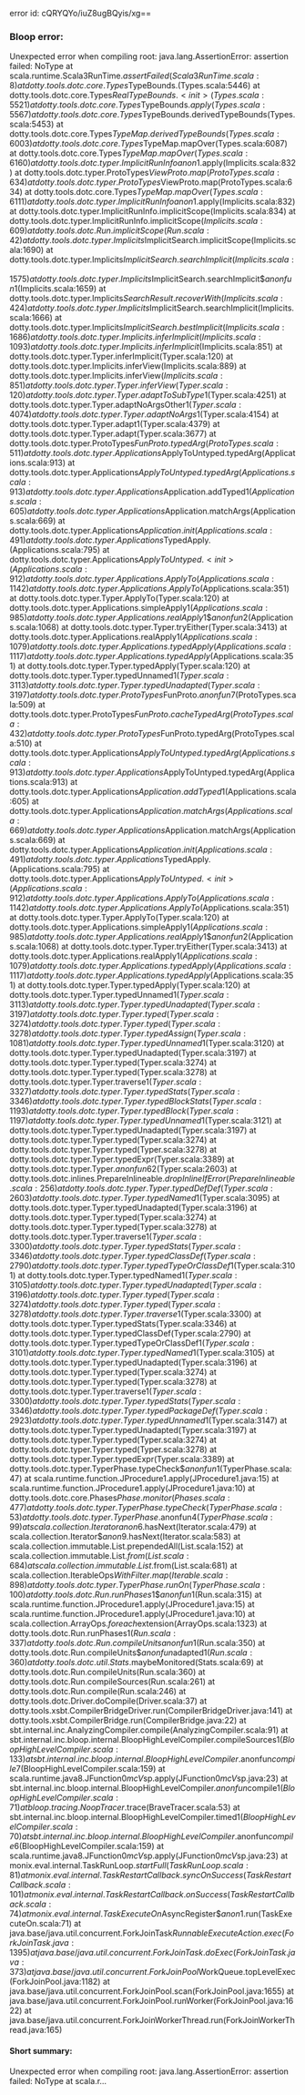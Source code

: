 error id: cQRYQYo/iuZ8ugBQyis/xg==
### Bloop error:

Unexpected error when compiling root: java.lang.AssertionError: assertion failed: NoType
	at scala.runtime.Scala3RunTime$.assertFailed(Scala3RunTime.scala:8)
	at dotty.tools.dotc.core.Types$TypeBounds.<init>(Types.scala:5446)
	at dotty.tools.dotc.core.Types$RealTypeBounds.<init>(Types.scala:5521)
	at dotty.tools.dotc.core.Types$TypeBounds$.apply(Types.scala:5567)
	at dotty.tools.dotc.core.Types$TypeBounds.derivedTypeBounds(Types.scala:5453)
	at dotty.tools.dotc.core.Types$TypeMap.derivedTypeBounds(Types.scala:6003)
	at dotty.tools.dotc.core.Types$TypeMap.mapOver(Types.scala:6087)
	at dotty.tools.dotc.core.Types$TypeMap.mapOver(Types.scala:6160)
	at dotty.tools.dotc.typer.ImplicitRunInfo$$anon$1.apply(Implicits.scala:832)
	at dotty.tools.dotc.typer.ProtoTypes$ViewProto.map(ProtoTypes.scala:634)
	at dotty.tools.dotc.typer.ProtoTypes$ViewProto.map(ProtoTypes.scala:634)
	at dotty.tools.dotc.core.Types$TypeMap.mapOver(Types.scala:6111)
	at dotty.tools.dotc.typer.ImplicitRunInfo$$anon$1.apply(Implicits.scala:832)
	at dotty.tools.dotc.typer.ImplicitRunInfo.implicitScope(Implicits.scala:834)
	at dotty.tools.dotc.typer.ImplicitRunInfo.implicitScope$(Implicits.scala:609)
	at dotty.tools.dotc.Run.implicitScope(Run.scala:42)
	at dotty.tools.dotc.typer.Implicits$ImplicitSearch.implicitScope(Implicits.scala:1690)
	at dotty.tools.dotc.typer.Implicits$ImplicitSearch.searchImplicit(Implicits.scala:1575)
	at dotty.tools.dotc.typer.Implicits$ImplicitSearch.searchImplicit$$anonfun$1(Implicits.scala:1659)
	at dotty.tools.dotc.typer.Implicits$SearchResult.recoverWith(Implicits.scala:424)
	at dotty.tools.dotc.typer.Implicits$ImplicitSearch.searchImplicit(Implicits.scala:1666)
	at dotty.tools.dotc.typer.Implicits$ImplicitSearch.bestImplicit(Implicits.scala:1686)
	at dotty.tools.dotc.typer.Implicits.inferImplicit(Implicits.scala:1093)
	at dotty.tools.dotc.typer.Implicits.inferImplicit$(Implicits.scala:851)
	at dotty.tools.dotc.typer.Typer.inferImplicit(Typer.scala:120)
	at dotty.tools.dotc.typer.Implicits.inferView(Implicits.scala:889)
	at dotty.tools.dotc.typer.Implicits.inferView$(Implicits.scala:851)
	at dotty.tools.dotc.typer.Typer.inferView(Typer.scala:120)
	at dotty.tools.dotc.typer.Typer.adaptToSubType$1(Typer.scala:4251)
	at dotty.tools.dotc.typer.Typer.adaptNoArgsOther$1(Typer.scala:4074)
	at dotty.tools.dotc.typer.Typer.adaptNoArgs$1(Typer.scala:4154)
	at dotty.tools.dotc.typer.Typer.adapt1(Typer.scala:4379)
	at dotty.tools.dotc.typer.Typer.adapt(Typer.scala:3677)
	at dotty.tools.dotc.typer.ProtoTypes$FunProto.typedArg(ProtoTypes.scala:511)
	at dotty.tools.dotc.typer.Applications$ApplyToUntyped.typedArg(Applications.scala:913)
	at dotty.tools.dotc.typer.Applications$ApplyToUntyped.typedArg(Applications.scala:913)
	at dotty.tools.dotc.typer.Applications$Application.addTyped$1(Applications.scala:605)
	at dotty.tools.dotc.typer.Applications$Application.matchArgs(Applications.scala:669)
	at dotty.tools.dotc.typer.Applications$Application.init(Applications.scala:491)
	at dotty.tools.dotc.typer.Applications$TypedApply.<init>(Applications.scala:795)
	at dotty.tools.dotc.typer.Applications$ApplyToUntyped.<init>(Applications.scala:912)
	at dotty.tools.dotc.typer.Applications.ApplyTo(Applications.scala:1142)
	at dotty.tools.dotc.typer.Applications.ApplyTo$(Applications.scala:351)
	at dotty.tools.dotc.typer.Typer.ApplyTo(Typer.scala:120)
	at dotty.tools.dotc.typer.Applications.simpleApply$1(Applications.scala:985)
	at dotty.tools.dotc.typer.Applications.realApply$1$$anonfun$2(Applications.scala:1068)
	at dotty.tools.dotc.typer.Typer.tryEither(Typer.scala:3413)
	at dotty.tools.dotc.typer.Applications.realApply$1(Applications.scala:1079)
	at dotty.tools.dotc.typer.Applications.typedApply(Applications.scala:1117)
	at dotty.tools.dotc.typer.Applications.typedApply$(Applications.scala:351)
	at dotty.tools.dotc.typer.Typer.typedApply(Typer.scala:120)
	at dotty.tools.dotc.typer.Typer.typedUnnamed$1(Typer.scala:3113)
	at dotty.tools.dotc.typer.Typer.typedUnadapted(Typer.scala:3197)
	at dotty.tools.dotc.typer.ProtoTypes$FunProto.$anonfun$7(ProtoTypes.scala:509)
	at dotty.tools.dotc.typer.ProtoTypes$FunProto.cacheTypedArg(ProtoTypes.scala:432)
	at dotty.tools.dotc.typer.ProtoTypes$FunProto.typedArg(ProtoTypes.scala:510)
	at dotty.tools.dotc.typer.Applications$ApplyToUntyped.typedArg(Applications.scala:913)
	at dotty.tools.dotc.typer.Applications$ApplyToUntyped.typedArg(Applications.scala:913)
	at dotty.tools.dotc.typer.Applications$Application.addTyped$1(Applications.scala:605)
	at dotty.tools.dotc.typer.Applications$Application.matchArgs(Applications.scala:669)
	at dotty.tools.dotc.typer.Applications$Application.matchArgs(Applications.scala:669)
	at dotty.tools.dotc.typer.Applications$Application.init(Applications.scala:491)
	at dotty.tools.dotc.typer.Applications$TypedApply.<init>(Applications.scala:795)
	at dotty.tools.dotc.typer.Applications$ApplyToUntyped.<init>(Applications.scala:912)
	at dotty.tools.dotc.typer.Applications.ApplyTo(Applications.scala:1142)
	at dotty.tools.dotc.typer.Applications.ApplyTo$(Applications.scala:351)
	at dotty.tools.dotc.typer.Typer.ApplyTo(Typer.scala:120)
	at dotty.tools.dotc.typer.Applications.simpleApply$1(Applications.scala:985)
	at dotty.tools.dotc.typer.Applications.realApply$1$$anonfun$2(Applications.scala:1068)
	at dotty.tools.dotc.typer.Typer.tryEither(Typer.scala:3413)
	at dotty.tools.dotc.typer.Applications.realApply$1(Applications.scala:1079)
	at dotty.tools.dotc.typer.Applications.typedApply(Applications.scala:1117)
	at dotty.tools.dotc.typer.Applications.typedApply$(Applications.scala:351)
	at dotty.tools.dotc.typer.Typer.typedApply(Typer.scala:120)
	at dotty.tools.dotc.typer.Typer.typedUnnamed$1(Typer.scala:3113)
	at dotty.tools.dotc.typer.Typer.typedUnadapted(Typer.scala:3197)
	at dotty.tools.dotc.typer.Typer.typed(Typer.scala:3274)
	at dotty.tools.dotc.typer.Typer.typed(Typer.scala:3278)
	at dotty.tools.dotc.typer.Typer.typedAssign(Typer.scala:1081)
	at dotty.tools.dotc.typer.Typer.typedUnnamed$1(Typer.scala:3120)
	at dotty.tools.dotc.typer.Typer.typedUnadapted(Typer.scala:3197)
	at dotty.tools.dotc.typer.Typer.typed(Typer.scala:3274)
	at dotty.tools.dotc.typer.Typer.typed(Typer.scala:3278)
	at dotty.tools.dotc.typer.Typer.traverse$1(Typer.scala:3327)
	at dotty.tools.dotc.typer.Typer.typedStats(Typer.scala:3346)
	at dotty.tools.dotc.typer.Typer.typedBlockStats(Typer.scala:1193)
	at dotty.tools.dotc.typer.Typer.typedBlock(Typer.scala:1197)
	at dotty.tools.dotc.typer.Typer.typedUnnamed$1(Typer.scala:3121)
	at dotty.tools.dotc.typer.Typer.typedUnadapted(Typer.scala:3197)
	at dotty.tools.dotc.typer.Typer.typed(Typer.scala:3274)
	at dotty.tools.dotc.typer.Typer.typed(Typer.scala:3278)
	at dotty.tools.dotc.typer.Typer.typedExpr(Typer.scala:3389)
	at dotty.tools.dotc.typer.Typer.$anonfun$62(Typer.scala:2603)
	at dotty.tools.dotc.inlines.PrepareInlineable$.dropInlineIfError(PrepareInlineable.scala:256)
	at dotty.tools.dotc.typer.Typer.typedDefDef(Typer.scala:2603)
	at dotty.tools.dotc.typer.Typer.typedNamed$1(Typer.scala:3095)
	at dotty.tools.dotc.typer.Typer.typedUnadapted(Typer.scala:3196)
	at dotty.tools.dotc.typer.Typer.typed(Typer.scala:3274)
	at dotty.tools.dotc.typer.Typer.typed(Typer.scala:3278)
	at dotty.tools.dotc.typer.Typer.traverse$1(Typer.scala:3300)
	at dotty.tools.dotc.typer.Typer.typedStats(Typer.scala:3346)
	at dotty.tools.dotc.typer.Typer.typedClassDef(Typer.scala:2790)
	at dotty.tools.dotc.typer.Typer.typedTypeOrClassDef$1(Typer.scala:3101)
	at dotty.tools.dotc.typer.Typer.typedNamed$1(Typer.scala:3105)
	at dotty.tools.dotc.typer.Typer.typedUnadapted(Typer.scala:3196)
	at dotty.tools.dotc.typer.Typer.typed(Typer.scala:3274)
	at dotty.tools.dotc.typer.Typer.typed(Typer.scala:3278)
	at dotty.tools.dotc.typer.Typer.traverse$1(Typer.scala:3300)
	at dotty.tools.dotc.typer.Typer.typedStats(Typer.scala:3346)
	at dotty.tools.dotc.typer.Typer.typedClassDef(Typer.scala:2790)
	at dotty.tools.dotc.typer.Typer.typedTypeOrClassDef$1(Typer.scala:3101)
	at dotty.tools.dotc.typer.Typer.typedNamed$1(Typer.scala:3105)
	at dotty.tools.dotc.typer.Typer.typedUnadapted(Typer.scala:3196)
	at dotty.tools.dotc.typer.Typer.typed(Typer.scala:3274)
	at dotty.tools.dotc.typer.Typer.typed(Typer.scala:3278)
	at dotty.tools.dotc.typer.Typer.traverse$1(Typer.scala:3300)
	at dotty.tools.dotc.typer.Typer.typedStats(Typer.scala:3346)
	at dotty.tools.dotc.typer.Typer.typedPackageDef(Typer.scala:2923)
	at dotty.tools.dotc.typer.Typer.typedUnnamed$1(Typer.scala:3147)
	at dotty.tools.dotc.typer.Typer.typedUnadapted(Typer.scala:3197)
	at dotty.tools.dotc.typer.Typer.typed(Typer.scala:3274)
	at dotty.tools.dotc.typer.Typer.typed(Typer.scala:3278)
	at dotty.tools.dotc.typer.Typer.typedExpr(Typer.scala:3389)
	at dotty.tools.dotc.typer.TyperPhase.typeCheck$$anonfun$1(TyperPhase.scala:47)
	at scala.runtime.function.JProcedure1.apply(JProcedure1.java:15)
	at scala.runtime.function.JProcedure1.apply(JProcedure1.java:10)
	at dotty.tools.dotc.core.Phases$Phase.monitor(Phases.scala:477)
	at dotty.tools.dotc.typer.TyperPhase.typeCheck(TyperPhase.scala:53)
	at dotty.tools.dotc.typer.TyperPhase.$anonfun$4(TyperPhase.scala:99)
	at scala.collection.Iterator$$anon$6.hasNext(Iterator.scala:479)
	at scala.collection.Iterator$$anon$9.hasNext(Iterator.scala:583)
	at scala.collection.immutable.List.prependedAll(List.scala:152)
	at scala.collection.immutable.List$.from(List.scala:684)
	at scala.collection.immutable.List$.from(List.scala:681)
	at scala.collection.IterableOps$WithFilter.map(Iterable.scala:898)
	at dotty.tools.dotc.typer.TyperPhase.runOn(TyperPhase.scala:100)
	at dotty.tools.dotc.Run.runPhases$1$$anonfun$1(Run.scala:315)
	at scala.runtime.function.JProcedure1.apply(JProcedure1.java:15)
	at scala.runtime.function.JProcedure1.apply(JProcedure1.java:10)
	at scala.collection.ArrayOps$.foreach$extension(ArrayOps.scala:1323)
	at dotty.tools.dotc.Run.runPhases$1(Run.scala:337)
	at dotty.tools.dotc.Run.compileUnits$$anonfun$1(Run.scala:350)
	at dotty.tools.dotc.Run.compileUnits$$anonfun$adapted$1(Run.scala:360)
	at dotty.tools.dotc.util.Stats$.maybeMonitored(Stats.scala:69)
	at dotty.tools.dotc.Run.compileUnits(Run.scala:360)
	at dotty.tools.dotc.Run.compileSources(Run.scala:261)
	at dotty.tools.dotc.Run.compile(Run.scala:246)
	at dotty.tools.dotc.Driver.doCompile(Driver.scala:37)
	at dotty.tools.xsbt.CompilerBridgeDriver.run(CompilerBridgeDriver.java:141)
	at dotty.tools.xsbt.CompilerBridge.run(CompilerBridge.java:22)
	at sbt.internal.inc.AnalyzingCompiler.compile(AnalyzingCompiler.scala:91)
	at sbt.internal.inc.bloop.internal.BloopHighLevelCompiler.compileSources$1(BloopHighLevelCompiler.scala:133)
	at sbt.internal.inc.bloop.internal.BloopHighLevelCompiler.$anonfun$compile$7(BloopHighLevelCompiler.scala:159)
	at scala.runtime.java8.JFunction0$mcV$sp.apply(JFunction0$mcV$sp.java:23)
	at sbt.internal.inc.bloop.internal.BloopHighLevelCompiler.$anonfun$compile$1(BloopHighLevelCompiler.scala:71)
	at bloop.tracing.NoopTracer$.trace(BraveTracer.scala:53)
	at sbt.internal.inc.bloop.internal.BloopHighLevelCompiler.timed$1(BloopHighLevelCompiler.scala:70)
	at sbt.internal.inc.bloop.internal.BloopHighLevelCompiler.$anonfun$compile$6(BloopHighLevelCompiler.scala:159)
	at scala.runtime.java8.JFunction0$mcV$sp.apply(JFunction0$mcV$sp.java:23)
	at monix.eval.internal.TaskRunLoop$.startFull(TaskRunLoop.scala:81)
	at monix.eval.internal.TaskRestartCallback.syncOnSuccess(TaskRestartCallback.scala:101)
	at monix.eval.internal.TaskRestartCallback.onSuccess(TaskRestartCallback.scala:74)
	at monix.eval.internal.TaskExecuteOn$AsyncRegister$$anon$1.run(TaskExecuteOn.scala:71)
	at java.base/java.util.concurrent.ForkJoinTask$RunnableExecuteAction.exec(ForkJoinTask.java:1395)
	at java.base/java.util.concurrent.ForkJoinTask.doExec(ForkJoinTask.java:373)
	at java.base/java.util.concurrent.ForkJoinPool$WorkQueue.topLevelExec(ForkJoinPool.java:1182)
	at java.base/java.util.concurrent.ForkJoinPool.scan(ForkJoinPool.java:1655)
	at java.base/java.util.concurrent.ForkJoinPool.runWorker(ForkJoinPool.java:1622)
	at java.base/java.util.concurrent.ForkJoinWorkerThread.run(ForkJoinWorkerThread.java:165)
#### Short summary: 

Unexpected error when compiling root: java.lang.AssertionError: assertion failed: NoType
	at scala.r...